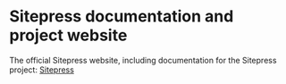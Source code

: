 # Sitepress documentation and project website

The official Sitepress website, including documentation for the Sitepress project: [Sitepress](https://sitepress.cc)
